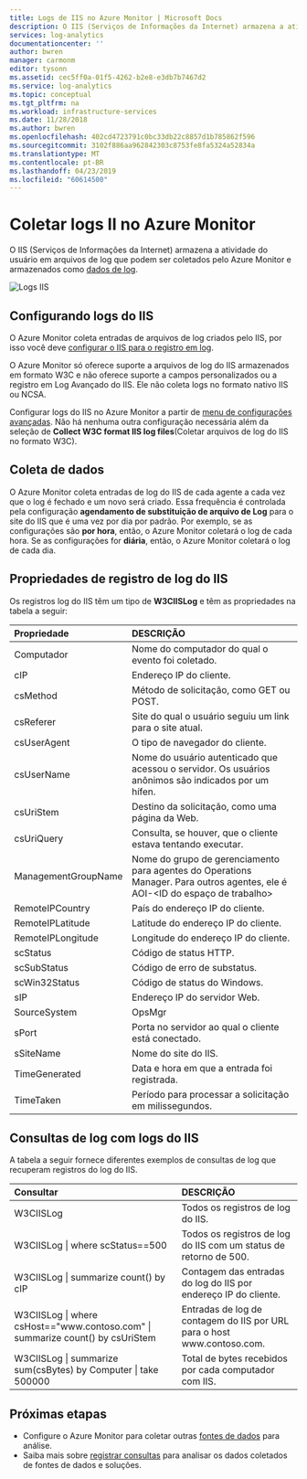 ```yaml
---
title: Logs de IIS no Azure Monitor | Microsoft Docs
description: O IIS (Serviços de Informações da Internet) armazena a atividade do usuário em arquivos de log que podem ser coletados pelo Azure Monitor.  Este artigo descreve como configurar a coleta de logs do IIS e os detalhes dos registros que eles criam no repositório do Azure Monitor.
services: log-analytics
documentationcenter: ''
author: bwren
manager: carmonm
editor: tysonn
ms.assetid: cec5ff0a-01f5-4262-b2e8-e3db7b7467d2
ms.service: log-analytics
ms.topic: conceptual
ms.tgt_pltfrm: na
ms.workload: infrastructure-services
ms.date: 11/28/2018
ms.author: bwren
ms.openlocfilehash: 402cd4723791c0bc33db22c8857d1b785862f596
ms.sourcegitcommit: 3102f886aa962842303c8753fe8fa5324a52834a
ms.translationtype: MT
ms.contentlocale: pt-BR
ms.lasthandoff: 04/23/2019
ms.locfileid: "60614500"
---
```

# <a name="collect-iis-logs-in-azure-monitor"></a>Coletar logs II no Azure Monitor
O IIS (Serviços de Informações da Internet) armazena a atividade do usuário em arquivos de log que podem ser coletados pelo Azure Monitor e armazenados como [dados de log](data-platform.md).

![Logs IIS](media/data-sources-iis-logs/overview.png)

## <a name="configuring-iis-logs"></a>Configurando logs do IIS
O Azure Monitor coleta entradas de arquivos de log criados pelo IIS, por isso você deve [configurar o IIS para o registro em log](https://technet.microsoft.com/library/hh831775.aspx).

O Azure Monitor só oferece suporte a arquivos de log do IIS armazenados em formato W3C e não oferece suporte a campos personalizados ou a registro em Log Avançado do IIS. Ele não coleta logs no formato nativo IIS ou NCSA.

Configurar logs do IIS no Azure Monitor a partir de [menu de configurações avançadas](agent-data-sources.md#configuring-data-sources).  Não há nenhuma outra configuração necessária além da seleção de **Collect W3C format IIS log files**(Coletar arquivos de log do IIS no formato W3C).


## <a name="data-collection"></a>Coleta de dados
O Azure Monitor coleta entradas de log do IIS de cada agente a cada vez que o log é fechado e um novo será criado. Essa frequência é controlada pela configuração **agendamento de substituição de arquivo de Log** para o site do IIS que é uma vez por dia por padrão. Por exemplo, se as configurações são **por hora**, então, o Azure Monitor coletará o log de cada hora.  Se as configurações for **diária**, então, o Azure Monitor coletará o log de cada dia.


## <a name="iis-log-record-properties"></a>Propriedades de registro de log do IIS
Os registros log do IIS têm um tipo de **W3CIISLog** e têm as propriedades na tabela a seguir:

| Propriedade | DESCRIÇÃO |
|:--- |:--- |
| Computador |Nome do computador do qual o evento foi coletado. |
| cIP |Endereço IP do cliente. |
| csMethod |Método de solicitação, como GET ou POST. |
| csReferer |Site do qual o usuário seguiu um link para o site atual. |
| csUserAgent |O tipo de navegador do cliente. |
| csUserName |Nome do usuário autenticado que acessou o servidor. Os usuários anônimos são indicados por um hífen. |
| csUriStem |Destino da solicitação, como uma página da Web. |
| csUriQuery |Consulta, se houver, que o cliente estava tentando executar. |
| ManagementGroupName |Nome do grupo de gerenciamento para agentes do Operations Manager.  Para outros agentes, ele é AOI-\<ID do espaço de trabalho\> |
| RemoteIPCountry |País do endereço IP do cliente. |
| RemoteIPLatitude |Latitude do endereço IP do cliente. |
| RemoteIPLongitude |Longitude do endereço IP do cliente. |
| scStatus |Código de status HTTP. |
| scSubStatus |Código de erro de substatus. |
| scWin32Status |Código de status do Windows. |
| sIP |Endereço IP do servidor Web. |
| SourceSystem |OpsMgr |
| sPort |Porta no servidor ao qual o cliente está conectado. |
| sSiteName |Nome do site do IIS. |
| TimeGenerated |Data e hora em que a entrada foi registrada. |
| TimeTaken |Período para processar a solicitação em milissegundos. |

## <a name="log-queries-with-iis-logs"></a>Consultas de log com logs do IIS
A tabela a seguir fornece diferentes exemplos de consultas de log que recuperam registros do log do IIS.

| Consultar | DESCRIÇÃO |
|:--- |:--- |
| W3CIISLog |Todos os registros de log do IIS. |
| W3CIISLog &#124; where scStatus==500 |Todos os registros de log do IIS com um status de retorno de 500. |
| W3CIISLog &#124; summarize count() by cIP |Contagem das entradas do log do IIS por endereço IP do cliente. |
| W3CIISLog &#124; where csHost=="www\.contoso.com" &#124; summarize count() by csUriStem |Entradas de log de contagem do IIS por URL para o host www\.contoso.com. |
| W3CIISLog &#124; summarize sum(csBytes) by Computer &#124; take 500000 |Total de bytes recebidos por cada computador com IIS. |

## <a name="next-steps"></a>Próximas etapas
* Configure o Azure Monitor para coletar outras [fontes de dados](agent-data-sources.md) para análise.
* Saiba mais sobre [registrar consultas](../log-query/log-query-overview.md) para analisar os dados coletados de fontes de dados e soluções.